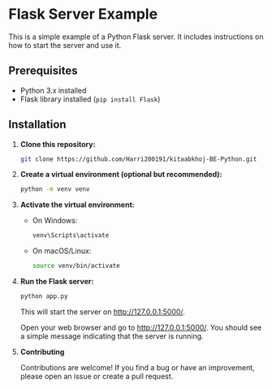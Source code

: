 # Flask Server Example

This is a simple example of a Python Flask server. It includes instructions on how to start the server and use it.

## Prerequisites

- Python 3.x installed
- Flask library installed (`pip install Flask`)

## Installation

1. **Clone this repository:**

   ```bash
   git clone https://github.com/Harri200191/kitaabkhoj-BE-Python.git

2. **Create a virtual environment (optional but recommended):**

    ```bash 
    python -m venv venv   

3. **Activate the virtual environment:**

    - On Windows:

        ```bash 
        venv\Scripts\activate
    - On macOS/Linux:

        ```bash
        source venv/bin/activate

4. **Run the Flask server:**

    ```bash 
    python app.py
    ```

   This will start the server on http://127.0.0.1:5000/.
   
   Open your web browser and go to http://127.0.0.1:5000/. You should see a simple message indicating that the server is running.

5. **Contributing**
   
   Contributions are welcome! If you find a bug or have an improvement, please open an issue or create a pull request.
